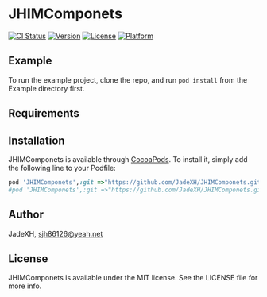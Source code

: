 # JHIMComponets

[![CI Status](https://img.shields.io/travis/JadeXH/JHIMComponets.svg?style=flat)](https://travis-ci.org/JadeXH/JHIMComponets)
[![Version](https://img.shields.io/cocoapods/v/JHIMComponets.svg?style=flat)](https://cocoapods.org/pods/JHIMComponets)
[![License](https://img.shields.io/cocoapods/l/JHIMComponets.svg?style=flat)](https://cocoapods.org/pods/JHIMComponets)
[![Platform](https://img.shields.io/cocoapods/p/JHIMComponets.svg?style=flat)](https://cocoapods.org/pods/JHIMComponets)

## Example

To run the example project, clone the repo, and run `pod install` from the Example directory first.

## Requirements

## Installation

JHIMComponets is available through [CocoaPods](https://cocoapods.org). To install
it, simply add the following line to your Podfile:

```ruby
pod 'JHIMComponets',:git =>"https://github.com/JadeXH/JHIMComponets.git"
#pod 'JHIMComponets',:git =>"https://github.com/JadeXH/JHIMComponets.git", :tag => '0.1.1'
```

## Author

JadeXH, sjh86126@yeah.net

## License

JHIMComponets is available under the MIT license. See the LICENSE file for more info.
